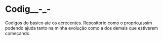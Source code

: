 # Codig__-_-
Codigos do basico ate os acrecentes. Repositorio como o proprio,assim podendo ajuda tanto na minha evolução como a dos demais que estiverem começando. 
